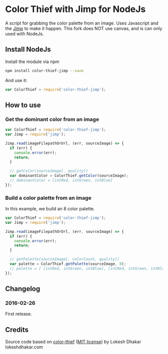 # Color Thief with Jimp for NodeJs

A script for grabbing the color palette from an image. Uses Javascript and the [Jimp](https://github.com/oliver-moran/jimp) to make it happen.
This fork does NOT use canvas, and is can only used with NodeJs.

## Install NodeJs

Install the module via npm
```bash
npm install color-thief-jimp --save
```

And use it:
```js
var ColorThief = require('color-thief-jimp');
```

## How to use

### Get the dominant color from an image
```js
var ColorThief = require('color-thief-jimp');
var Jimp = require('jimp');

Jimp.read(imageFilepathOrUrl, (err, sourceImage) => {
  if (err) {
    console.error(err);
    return;
  }

  // getColor(sourceImage[, quality])
  var dominantColor = ColorThief.getColor(sourceImage);
  // dominantColor = [intRed, intGreen, intBlue]
});
```

### Build a color palette from an image

In this example, we build an 8 color palette.

```js
var ColorThief = require('color-thief-jimp');
var Jimp = require('jimp');

Jimp.read(imageFilepathOrUrl, (err, sourceImage) => {
  if (err) {
    console.error(err);
    return;
  }

  // getPalette(sourceImage[, colorCount, quality])
  var palette = ColorThief.getPalette(sourceImage, 8);
  // palette = [ [intRed, intGreen, intBlue], [intRed, intGreen, intBlue], ... ]
});
```

## Changelog

### 2016-02-26
First release.

## Credits
Source code based on [color-thief](https://github.com/lokesh/color-thief/) ([MIT license](https://raw.githubusercontent.com/lokesh/color-thief/master/LICENSE))
by Lokesh Dhakar
lokeshdhakar.com
